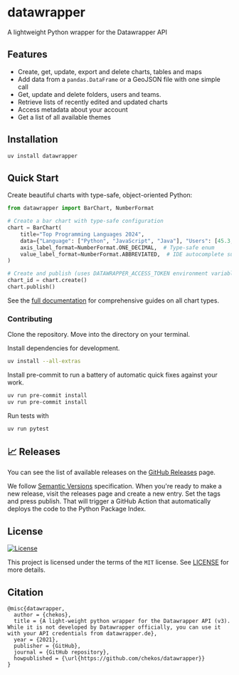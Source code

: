 # datawrapper

A lightweight Python wrapper for the Datawrapper API

## Features

* Create, get, update, export and delete charts, tables and maps
* Add data from a `pandas.DataFrame` or a GeoJSON file with one simple call
* Get, update and delete folders, users and teams.
* Retrieve lists of recently edited and updated charts
* Access metadata about your account
* Get a list of all available themes

## Installation

```bash
uv install datawrapper
```

## Quick Start

Create beautiful charts with type-safe, object-oriented Python:

```python
from datawrapper import BarChart, NumberFormat

# Create a bar chart with type-safe configuration
chart = BarChart(
    title="Top Programming Languages 2024",
    data={"Language": ["Python", "JavaScript", "Java"], "Users": [45.3, 38.2, 30.5]},
    axis_label_format=NumberFormat.ONE_DECIMAL,  # Type-safe enum
    value_label_format=NumberFormat.ABBREVIATED,  # IDE autocomplete support
)

# Create and publish (uses DATAWRAPPER_ACCESS_TOKEN environment variable)
chart_id = chart.create()
chart.publish()
```
See the [full documentation](https://datawrapper.readthedocs.io/) for comprehensive guides on all chart types.

### Contributing

Clone the repository. Move into the directory on your terminal.

Install dependencies for development.

```bash
uv install --all-extras
```

Install pre-commit to run a battery of automatic quick fixes against your work.

```bash
uv run pre-commit install
uv run pre-commit install
```

Run tests with

```bash
uv run pytest
```

## 📈 Releases

You can see the list of available releases on the [GitHub Releases](https://github.com/chekos/datawrapper/releases) page.

We follow [Semantic Versions](https://semver.org/) specification. When you're ready to make a new release, visit the releases page and create a new entry. Set the tags and press publish. That will trigger a GitHub Action that automatically deploys the code to the Python Package Index.

## License

[![License](https://img.shields.io/github/license/chekos/datawrapper)](https://github.com/chekos/datawrapper/blob/master/LICENSE)

This project is licensed under the terms of the `MIT` license. See [LICENSE](https://github.com/chekos/datawrapper/blob/master/LICENSE) for more details.

## Citation

```
@misc{datawrapper,
  author = {chekos},
  title = {A light-weight python wrapper for the Datawrapper API (v3). While it is not developed by Datawrapper officially, you can use it with your API credentials from datawrapper.de},
  year = {2021},
  publisher = {GitHub},
  journal = {GitHub repository},
  howpublished = {\url{https://github.com/chekos/datawrapper}}
}
```
